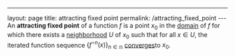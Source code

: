 ---
 layout: page
 title: attracting fixed point
 permalink: /attracting_fixed_point
---An **attracting fixed point** of a function $f$ is a point $x_0$ in the [domain](https://defsmath.github.io/DefsMath/domain) of $f$ for which there exists a [neighborhood](https://defsmath.github.io/DefsMath/neighborhood) $U$ of $x_0$ such that for all $x \in U$, the iterated function sequence $\{f^{\circ n}(x)\}_{n\in\mathbb n}$ [converges](https://defsmath.github.io/DefsMath/sequence_convergence)to $x_0$.
